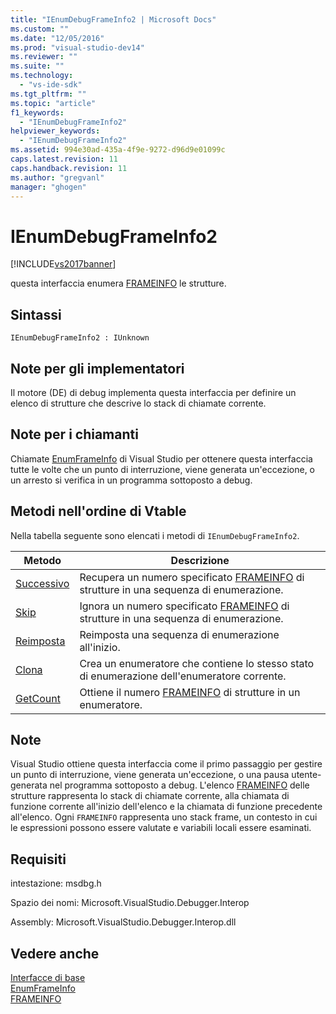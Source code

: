 ```yaml
---
title: "IEnumDebugFrameInfo2 | Microsoft Docs"
ms.custom: ""
ms.date: "12/05/2016"
ms.prod: "visual-studio-dev14"
ms.reviewer: ""
ms.suite: ""
ms.technology: 
  - "vs-ide-sdk"
ms.tgt_pltfrm: ""
ms.topic: "article"
f1_keywords: 
  - "IEnumDebugFrameInfo2"
helpviewer_keywords: 
  - "IEnumDebugFrameInfo2"
ms.assetid: 994e30ad-435a-4f9e-9272-d96d9e01099c
caps.latest.revision: 11
caps.handback.revision: 11
ms.author: "gregvanl"
manager: "ghogen"
---
```

# IEnumDebugFrameInfo2
[!INCLUDE[vs2017banner](../../../code-quality/includes/vs2017banner.md)]

questa interfaccia enumera [FRAMEINFO](../../../extensibility/debugger/reference/frameinfo.md) le strutture.  
  
## Sintassi  
  
```  
IEnumDebugFrameInfo2 : IUnknown  
```  
  
## Note per gli implementatori  
 Il motore \(DE\) di debug implementa questa interfaccia per definire un elenco di strutture che descrive lo stack di chiamate corrente.  
  
## Note per i chiamanti  
 Chiamate [EnumFrameInfo](../../../extensibility/debugger/reference/idebugthread2-enumframeinfo.md) di Visual Studio per ottenere questa interfaccia tutte le volte che un punto di interruzione, viene generata un'eccezione, o un arresto si verifica in un programma sottoposto a debug.  
  
## Metodi nell'ordine di Vtable  
 Nella tabella seguente sono elencati i metodi di `IEnumDebugFrameInfo2`.  
  
|Metodo|Descrizione|  
|------------|-----------------|  
|[Successivo](../Topic/IEnumDebugFrameInfo2::Next.md)|Recupera un numero specificato [FRAMEINFO](../../../extensibility/debugger/reference/frameinfo.md) di strutture in una sequenza di enumerazione.|  
|[Skip](../../../extensibility/debugger/reference/ienumdebugframeinfo2-skip.md)|Ignora un numero specificato [FRAMEINFO](../../../extensibility/debugger/reference/frameinfo.md) di strutture in una sequenza di enumerazione.|  
|[Reimposta](../../../extensibility/debugger/reference/ienumdebugframeinfo2-reset.md)|Reimposta una sequenza di enumerazione all'inizio.|  
|[Clona](../../../extensibility/debugger/reference/ienumdebugframeinfo2-clone.md)|Crea un enumeratore che contiene lo stesso stato di enumerazione dell'enumeratore corrente.|  
|[GetCount](../Topic/IEnumDebugFrameInfo2::GetCount.md)|Ottiene il numero [FRAMEINFO](../../../extensibility/debugger/reference/frameinfo.md) di strutture in un enumeratore.|  
  
## Note  
 Visual Studio ottiene questa interfaccia come il primo passaggio per gestire un punto di interruzione, viene generata un'eccezione, o una pausa utente\-generata nel programma sottoposto a debug.  L'elenco [FRAMEINFO](../../../extensibility/debugger/reference/frameinfo.md) delle strutture rappresenta lo stack di chiamate corrente, alla chiamata di funzione corrente all'inizio dell'elenco e la chiamata di funzione precedente all'elenco.  Ogni `FRAMEINFO` rappresenta uno stack frame, un contesto in cui le espressioni possono essere valutate e variabili locali essere esaminati.  
  
## Requisiti  
 intestazione: msdbg.h  
  
 Spazio dei nomi: Microsoft.VisualStudio.Debugger.Interop  
  
 Assembly: Microsoft.VisualStudio.Debugger.Interop.dll  
  
## Vedere anche  
 [Interfacce di base](../../../extensibility/debugger/reference/core-interfaces.md)   
 [EnumFrameInfo](../../../extensibility/debugger/reference/idebugthread2-enumframeinfo.md)   
 [FRAMEINFO](../../../extensibility/debugger/reference/frameinfo.md)